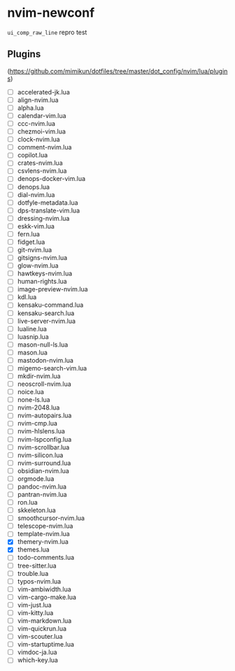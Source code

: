 # nvim-newconf

`ui_comp_raw_line` repro test

## Plugins

(https://github.com/mimikun/dotfiles/tree/master/dot_config/nvim/lua/plugins)

- [ ] accelerated-jk.lua
- [ ] align-nvim.lua
- [ ] alpha.lua
- [ ] calendar-vim.lua
- [ ] ccc-nvim.lua
- [ ] chezmoi-vim.lua
- [ ] clock-nvim.lua
- [ ] comment-nvim.lua
- [ ] copilot.lua
- [ ] crates-nvim.lua
- [ ] csvlens-nvim.lua
- [ ] denops-docker-vim.lua
- [ ] denops.lua
- [ ] dial-nvim.lua
- [ ] dotfyle-metadata.lua
- [ ] dps-translate-vim.lua
- [ ] dressing-nvim.lua
- [ ] eskk-vim.lua
- [ ] fern.lua
- [ ] fidget.lua
- [ ] git-nvim.lua
- [ ] gitsigns-nvim.lua
- [ ] glow-nvim.lua
- [ ] hawtkeys-nvim.lua
- [ ] human-rights.lua
- [ ] image-preview-nvim.lua
- [ ] kdl.lua
- [ ] kensaku-command.lua
- [ ] kensaku-search.lua
- [ ] live-server-nvim.lua
- [ ] lualine.lua
- [ ] luasnip.lua
- [ ] mason-null-ls.lua
- [ ] mason.lua
- [ ] mastodon-nvim.lua
- [ ] migemo-search-vim.lua
- [ ] mkdir-nvim.lua
- [ ] neoscroll-nvim.lua
- [ ] noice.lua
- [ ] none-ls.lua
- [ ] nvim-2048.lua
- [ ] nvim-autopairs.lua
- [ ] nvim-cmp.lua
- [ ] nvim-hlslens.lua
- [ ] nvim-lspconfig.lua
- [ ] nvim-scrollbar.lua
- [ ] nvim-silicon.lua
- [ ] nvim-surround.lua
- [ ] obsidian-nvim.lua
- [ ] orgmode.lua
- [ ] pandoc-nvim.lua
- [ ] pantran-nvim.lua
- [ ] ron.lua
- [ ] skkeleton.lua
- [ ] smoothcursor-nvim.lua
- [ ] telescope-nvim.lua
- [ ] template-nvim.lua
- [x] themery-nvim.lua
- [x] themes.lua
- [ ] todo-comments.lua
- [ ] tree-sitter.lua
- [ ] trouble.lua
- [ ] typos-nvim.lua
- [ ] vim-ambiwidth.lua
- [ ] vim-cargo-make.lua
- [ ] vim-just.lua
- [ ] vim-kitty.lua
- [ ] vim-markdown.lua
- [ ] vim-quickrun.lua
- [ ] vim-scouter.lua
- [ ] vim-startuptime.lua
- [ ] vimdoc-ja.lua
- [ ] which-key.lua

